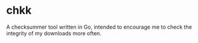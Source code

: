 # chkk
A checksummer tool written in Go, intended to encourage me to check the integrity of my downloads more often.
